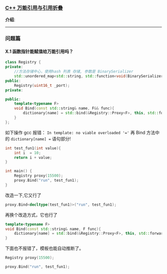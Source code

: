 ### [C++ 万能引用与引用折叠](#)
**介绍**:

----




### 问题篇

#### X.1 函数指针能赋值给万能引用吗？ 

```cpp
class Registry {
private:
    //方法存储中心，使用hash 列表 存储, 参数是 BinarySerializer
    std::unordered_map<std::string, std::function<void(BinarySerializer*)>> dictionary;
public:
    Registry(uint16_t _port);
private:

public:
    template<typename F>
    void Bind(const std::string& name, F&& func){
        dictionary[name] = std::bind(&Registry::Proxy<F>, this, std::forward<F>(func), std::placeholders::_1);
    }
};
```

如下操作 gcc 报错： `In template: no viable overloaded '='` 再 Bind 方法中的 ` dictionary[name] = ` 语句部分!
```cpp
int test_fun1(int value){
    int i  = 10;
    return i + value;
}

int main() {
    Registry proxy(15500);
    proxy.Bind("run", test_fun1);
}
```

改造一下,它又行了
```cpp
proxy.Bind<decltype(test_fun1)>("run", test_fun1);
```

再换个改造方式，它也行了
```cpp
template<typename F>
void Bind(const std::string& name, F func){
    dictionary[name] = std::bind(&Registry::Proxy<F>, this, std::forward<F>(func), std::placeholders::_1);
}
```
下面也不报错了，模板也能自动推断了。
```cpp
Registry proxy(15500);

proxy.Bind("run", test_fun1);
```